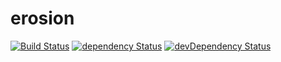 # erosion

[![Build Status](https://travis-ci.org/nathanielinman/erosion.svg?branch=master)](https://travis-ci.org/nathanielinman/erosion) [![dependency Status](https://david-dm.org/nathanielinman/erosion/status.svg?style=flat)](https://david-dm.org/nathanielinman/erosion) [![devDependency Status](https://david-dm.org/nathanielinman/erosion/dev-status.svg?style=flat)](https://david-dm.org/nathanielinman/erosion#info=devDependencies)
